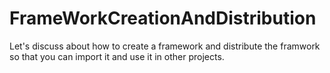 # FrameWorkCreationAndDistribution

Let's discuss about how to create a framework and distribute the framwork 
so that you can import it and use it in other projects.
